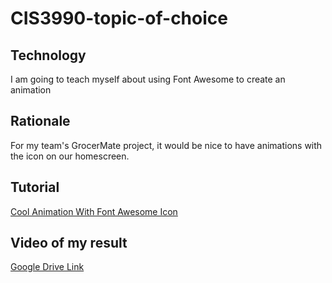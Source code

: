 # CIS3990-topic-of-choice

## Technology
I am going to teach myself about using Font Awesome to create an animation

## Rationale
For my team's GrocerMate project, it would be nice to have animations with the icon on our homescreen.

## Tutorial
[Cool Animation With Font Awesome Icon ](https://www.youtube.com/watch?v=vMt1u4HG7jA&list=PL5e68lK9hEzetWUVGWd-ck4PXmh1lkdDf&ab_channel=OnlineTutorials) 

## Video of my result
[Google Drive Link](https://drive.google.com/file/d/1aSMN1r9pxQl9_e6tCmDWZpDsTRBZqY2v/view?usp=share_link)
